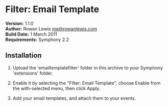 # Filter: Email Template

__Version:__ 1.1.0  
__Author:__ Rowan Lewis <me@rowanlewis.com>  
__Build Date:__ 1 March 2011  
__Requirements:__ Symphony 2.2  

## Installation

1.	Upload the 'emailtemplatefilter' folder in this archive to your Symphony 'extensions' folder.

2.	Enable it by selecting the "Filter: Email Template", choose Enable from the	with-selected menu, then click Apply.

3.	Add your email templates, and attach them to your events.